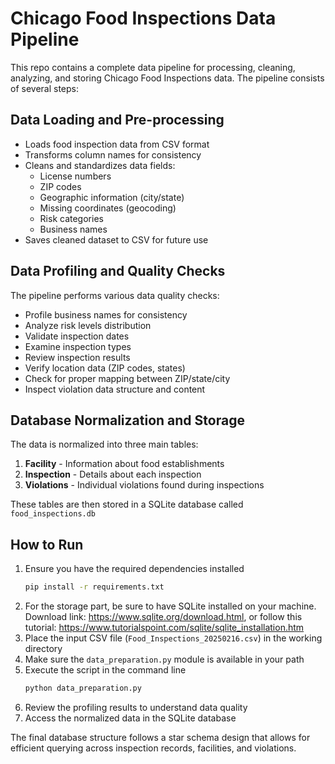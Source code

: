 # Chicago Food Inspections Data Pipeline

This repo contains a complete data pipeline for processing, cleaning, analyzing, and storing Chicago Food Inspections data. The pipeline consists of several steps:

## Data Loading and Pre-processing
- Loads food inspection data from CSV format
- Transforms column names for consistency
- Cleans and standardizes data fields:
    - License numbers
    - ZIP codes
    - Geographic information (city/state)
    - Missing coordinates (geocoding)
    - Risk categories
    - Business names
- Saves cleaned dataset to CSV for future use

## Data Profiling and Quality Checks
The pipeline performs various data quality checks:
- Profile business names for consistency
- Analyze risk levels distribution
- Validate inspection dates
- Examine inspection types
- Review inspection results
- Verify location data (ZIP codes, states)
- Check for proper mapping between ZIP/state/city
- Inspect violation data structure and content

## Database Normalization and Storage
The data is normalized into three main tables:
1. **Facility** - Information about food establishments
2. **Inspection** - Details about each inspection
3. **Violations** - Individual violations found during inspections

These tables are then stored in a SQLite database called `food_inspections.db`

## How to Run
1. Ensure you have the required dependencies installed
    ```bash
    pip install -r requirements.txt
    ```
2. For the storage part, be sure to have SQLite installed on your machine. Download link: https://www.sqlite.org/download.html, or follow this tutorial: https://www.tutorialspoint.com/sqlite/sqlite_installation.htm
3. Place the input CSV file (`Food_Inspections_20250216.csv`) in the working directory
4. Make sure the `data_preparation.py` module is available in your path
5. Execute the script in the command line 
    ```bash
    python data_preparation.py
    ```
6. Review the profiling results to understand data quality
7. Access the normalized data in the SQLite database

The final database structure follows a star schema design that allows for efficient querying across inspection records, facilities, and violations.